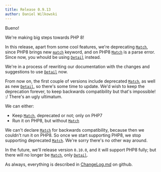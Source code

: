 ```yaml
---
title: Release 0.9.13
author: Daniel Wilkowski
---
```


Bueno!

We're making big steps towards PHP 8!

In this release, apart from some cool features, we're deprecating [`Match`], since
PHP8 brings new [`match`](https://wiki.php.net/rfc/match_expression_v2) keyword, and 
on PHP8 [`Match`] is a parse error. Since now, you whould be using [`Detail`] instead.

We're in a process of rewriting our documentation with the changes and suggestions to use [`Detail`] now.

From now on, the first couple of versions include deprecated [`Match`], as well
as new [`Detail`], so there's some time to update. We'd wish to keep the deprecation
forever, to keep backwards compatibility but that's impossible! :/ There's an ugly ultimatum.

We can either:
 - Keep [`Match`], deprecated or not; only on PHP7
 - Run it on PHP8, but without [`Match`]

We can't declare [`Match`] for backwards compatibility, because then we couldn't run it on PHP8. So once
we start supporting PHP8, we stop supporting deprecated [`Match`]. We're sorry there's no other way
around. 

In the future, we'll release version `0.10.0`, and it will support PHP8 fully; but there
will no longer be [`Match`], only [`Detail`].

As always, everything is described in [ChangeLog.md] on github.

[ChangeLog.md]: https://github.com/T-Regx/T-Regx/blob/develop/ChangeLog.md

[`Match`]: /docs/match
[`Detail`]: /docs/match
[`ReplaceMatch`]: /docs/replace-match-details
[`ReplaceDetail`]: /docs/replace-match-details
